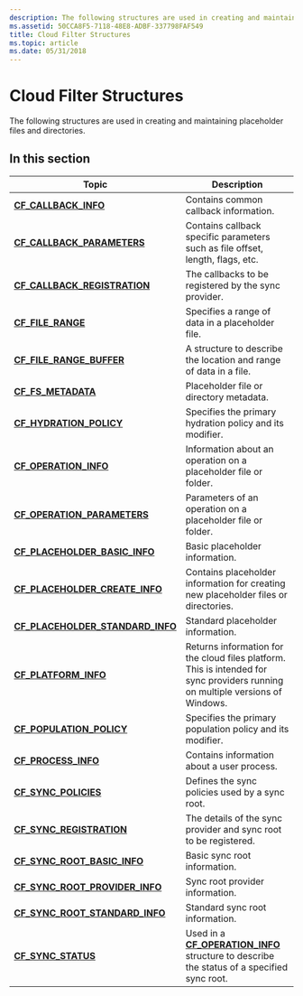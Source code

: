 ```yaml
---
description: The following structures are used in creating and maintaining placeholder files and directories.
ms.assetid: 50CCA8F5-7118-48E8-ADBF-337798FAF549
title: Cloud Filter Structures
ms.topic: article
ms.date: 05/31/2018
---
```


# Cloud Filter Structures

The following structures are used in creating and maintaining placeholder files and directories.

## In this section



| Topic                                                                                   | Description                                                                                                                               |
|-----------------------------------------------------------------------------------------|-------------------------------------------------------------------------------------------------------------------------------------------|
| [**CF\_CALLBACK\_INFO**](/windows/desktop/api/cfapi/ns-cfapi-cf_callback_info)<br/>                          | Contains common callback information.<br/>                                                                                          |
| [**CF\_CALLBACK\_PARAMETERS**](/windows/desktop/api/cfapi/ns-cfapi-cf_callback_parameters)<br/>              | Contains callback specific parameters such as file offset, length, flags, etc.<br/>                                                 |
| [**CF\_CALLBACK\_REGISTRATION**](/windows/desktop/api/cfapi/ns-cfapi-cf_callback_registration)<br/>          | The callbacks to be registered by the sync provider.<br/>                                                                           |
| [**CF\_FILE\_RANGE**](/windows/desktop/api/cfapi/ns-cfapi-cf_file_range)<br/>                                | Specifies a range of data in a placeholder file.<br/>                                                                               |
| [**CF\_FILE\_RANGE\_BUFFER**](/previous-versions/windows/desktop/legacy/mt844616(v=vs.85))<br/>                | A structure to describe the location and range of data in a file.<br/>                                                              |
| [**CF\_FS\_METADATA**](/windows/desktop/api/cfapi/ns-cfapi-cf_fs_metadata)<br/>                              | Placeholder file or directory metadata.<br/>                                                                                        |
| [**CF\_HYDRATION\_POLICY**](/windows/desktop/api/cfapi/ns-cfapi-cf_hydration_policy)<br/>                    | Specifies the primary hydration policy and its modifier.<br/>                                                                       |
| [**CF\_OPERATION\_INFO**](/windows/desktop/api/cfapi/ns-cfapi-cf_operation_info)<br/>                        | Information about an operation on a placeholder file or folder.<br/>                                                                |
| [**CF\_OPERATION\_PARAMETERS**](/windows/desktop/api/cfapi/ns-cfapi-cf_operation_parameters)<br/>            | Parameters of an operation on a placeholder file or folder.<br/>                                                                    |
| [**CF\_PLACEHOLDER\_BASIC\_INFO**](/windows/desktop/api/cfapi/ns-cfapi-cf_placeholder_basic_info)<br/>       | Basic placeholder information.<br/>                                                                                                 |
| [**CF\_PLACEHOLDER\_CREATE\_INFO**](/windows/desktop/api/cfapi/ns-cfapi-cf_placeholder_create_info)<br/>     | Contains placeholder information for creating new placeholder files or directories. <br/>                                           |
| [**CF\_PLACEHOLDER\_STANDARD\_INFO**](/windows/desktop/api/cfapi/ns-cfapi-cf_placeholder_standard_info)<br/> | Standard placeholder information.<br/>                                                                                              |
| [**CF\_PLATFORM\_INFO**](/windows/desktop/api/cfapi/ns-cfapi-cf_platform_info)<br/>                          | Returns information for the cloud files platform. This is intended for sync providers running on multiple versions of Windows.<br/> |
| [**CF\_POPULATION\_POLICY**](/windows/desktop/api/cfapi/ns-cfapi-cf_population_policy)<br/>                  | Specifies the primary population policy and its modifier.<br/>                                                                      |
| [**CF\_PROCESS\_INFO**](/windows/desktop/api/cfapi/ns-cfapi-cf_process_info)<br/>                            | Contains information about a user process.<br/>                                                                                     |
| [**CF\_SYNC\_POLICIES**](/windows/desktop/api/cfapi/ns-cfapi-cf_sync_policies)<br/>                          | Defines the sync policies used by a sync root.<br/>                                                                                 |
| [**CF\_SYNC\_REGISTRATION**](/windows/desktop/api/cfapi/ns-cfapi-cf_sync_registration)<br/>                  | The details of the sync provider and sync root to be registered.<br/>                                                               |
| [**CF\_SYNC\_ROOT\_BASIC\_INFO**](/windows/desktop/api/cfapi/ns-cfapi-cf_sync_root_basic_info)<br/>          | Basic sync root information.<br/>                                                                                                   |
| [**CF\_SYNC\_ROOT\_PROVIDER\_INFO**](/windows/desktop/api/cfapi/ns-cfapi-cf_sync_root_provider_info)<br/>    | Sync root provider information.<br/>                                                                                                |
| [**CF\_SYNC\_ROOT\_STANDARD\_INFO**](/windows/desktop/api/cfapi/ns-cfapi-cf_sync_root_standard_info)<br/>    | Standard sync root information.<br/>                                                                                                |
| [**CF\_SYNC\_STATUS**](/windows/desktop/api/cfapi/ns-cfapi-cf_sync_status)<br/>                              | Used in a [**CF\_OPERATION\_INFO**](/windows/desktop/api/cfapi/ns-cfapi-cf_operation_info) structure to describe the status of a specified sync root.<br/>     |



 

 

